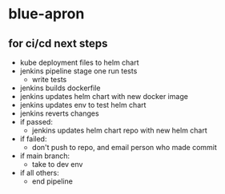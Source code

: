 # blue-apron



## for ci/cd next steps

- kube deployment files to helm chart
- jenkins pipeline stage one run tests
	- write tests
- jenkins builds dockerfile
- jenkins updates helm chart with new docker image
- jenkins updates env to test helm chart
- jenkins reverts changes
- if passed:
	- jenkins updates helm chart repo with new helm chart
- if failed:
	- don't push to repo, and email person who made commit
- if main branch:
	- take to dev env
- if all others:
	- end pipeline
